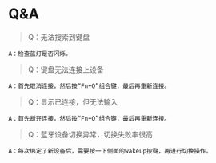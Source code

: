 # Q&A

>Q：无法搜索到键盘

    A：检查蓝灯是否闪烁。

>Q：键盘无法连接上设备

    A：首先取消连接，然后按“Fn+Q”组合键，最后再重新连接。

>Q：显示已连接，但无法输入

    A：首先断开连接，然后按“Fn+Q”组合键，最后再重新连接。

>Q：蓝牙设备切换异常，切换失败率很高

    A：每次绑定了新设备后，需要按一下侧面的wakeup按键，再进行切换操作。